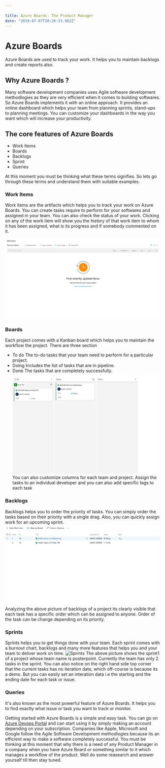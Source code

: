 ```yaml
---

title: Azure Boards: The Product Manager
date: "2019-07-07T20:26:33.962Z"
---
```


# Azure Boards

Azure Boards are used to track your work. It helps you to maintain backlogs and create reports also.

## Why Azure Boards ?

Many software development companies uses Agile software development methodlogies as they are very efficient when it comes to building softwares. So Azure Boards implements it with an online approach. It provides an online dashboard which helps your team from planning sprints, stand-ups to planning meetings. You can customize your dashboards in the way you want which will increase your productivity.

## The core features of Azure Boards
- Work Items
- Boards
- Backlogs
- Sprint
- Queries

At this moment you must be thinking what these terms signifies. So lets go through these terms and understand them with suitable examples.

### Work Items
Work items are the artifacts which helps you to track your work on Azure Boards. You can create tasks require to perform for your softwares and assigned in your team. You can also check the status of your work. Clicking on any of the work item will show you the history of that work item to whom it has been assigned, what is its progress and if somebody commented on it.

![Work Items](./img/azure_work_items.png)


### Boards
Each project comes with a Kanban board which helps you to maintain the workflow the project. There are three section 
- To do
    The to-do tasks that your team need to perform for a particular project.
- Doing 
    Includes the list of tasks that are in pipeline.
- Done
    The tasks that are completely successfully. 
![Work Items](./img/azure_boards_boards.png)
You can also customize columns for each team and project. Assign the tasks to an individual developer and you can also add specific tags to each task


### Backlogs
Backlogs helps you to order the priority of tasks. You can simply order the tasks based on their priority with a single drag. Also, you can quickly assign work for an upcoming sprint.
![Backlogs](./img/azure_backlogs.png)
Analyzing the above picture of backlogs of a project its clearly visible that each task has a specific order which can be assigned to anyone. Order of the task can be change depending on its priority.


### Sprints
Sprints helps you to get things done with your team. Each sprint comes with a burnout chart, backlogs and many more features that helps you and your team to deliver work on time.
![Sprints](./img/azure_sprint.png)
The above picture shows the sprint1 of a project whose team name is posterpoint. Currently the team has only 2 tasks in the sprint. You can also notice on the right hand side top corner that the current tasks has no iteration date, which off-course is because its a demo. But you can easily set an interation data i.e the starting and the ending date for each task or issue.


### Queries
It's also known as the most powerful feature of Azure Boards. It helps you to find exactly what issue or task you want to track or monitor.

Getting started with Azure Boards is a simple and easy task. You can go on [Azure Devops Portal](https://dev.azure.com) and can start using it by simply making an account depending on your subscription. Companies like Apple, Microsoft and Google follow the Agile Software Development methodlogies because its an efficient way to make a software completely successful. You must be thinking at this moment that why there is a need of any Product Manager in a company when you have Azure Board or something similar to it which manages a workflow of the product. Well do some reasearch and answer yourself till then stay tuned.
